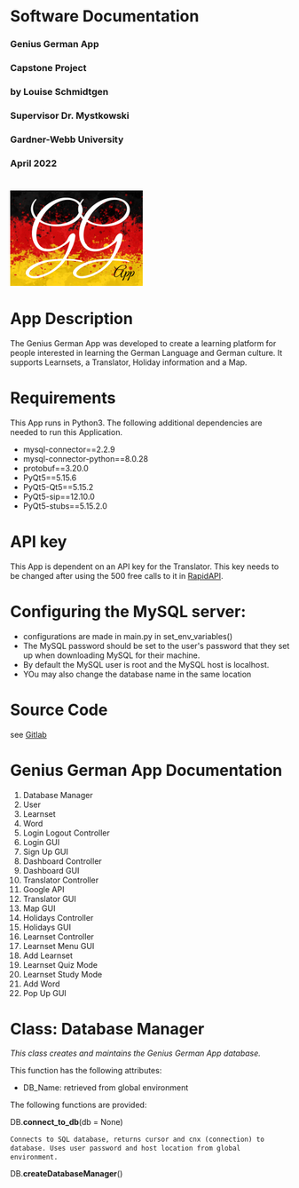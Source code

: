 # Software Documentation
### Genius German App 
### Capstone Project
### by Louise Schmidtgen
### Supervisor Dr. Mystkowski
### Gardner-Webb University
### April 2022
#

![alt text](images\GGA_logo.png "Title")
# App Description

The Genius German App was developed to create a learning platform for people interested in learning the German Language and German culture. It supports Learnsets, a Translator, Holiday information and a Map.

# Requirements
This App runs in Python3. The following additional dependencies are needed to run this Application.

- mysql-connector==2.2.9
- mysql-connector-python==8.0.28
- protobuf==3.20.0
- PyQt5==5.15.6
- PyQt5-Qt5==5.15.2
- PyQt5-sip==12.10.0
- PyQt5-stubs==5.15.2.0

# API key
This App is dependent on an API key for the Translator. This key needs to be changed after using the 500 free calls to it in [RapidAPI](https://rapidapi.com/googlecloud/api/google-translate1).  
# Configuring the MySQL server:
- configurations are made in main.py in set_env_variables()
- The MySQL password should be set to the user's password that they set up when downloading MySQL for their machine.
- By default the MySQL user is root and the MySQL host is localhost.
- YOu may also change the database name in the same location

# Source Code
see [Gitlab](https://gitlab.com/g1552/geniusgermanapp/-/tree/louise/dev)

# Genius German App Documentation
1. Database Manager
2. User
3. Learnset
4. Word
5. Login Logout Controller
6. Login GUI
7. Sign Up GUI
8. Dashboard Controller
9. Dashboard GUI
10. Translator Controller
11. Google API
12. Translator GUI
13. Map GUI
14. Holidays Controller
15. Holidays GUI
16. Learnset Controller
17. Learnset Menu GUI
18. Add Learnset
19. Learnset Quiz Mode
20. Learnset Study Mode
21. Add Word
22. Pop Up GUI


# Class: Database Manager
*This class creates and maintains the Genius German App database.*

This function has the following attributes:
- DB_Name: retrieved from global environment

The following functions are provided:

DB.**connect_to_db**(db = None)
    
    Connects to SQL database, returns cursor and cnx (connection) to database. Uses user password and host location from global environment.

DB.**createDatabaseManager**() 
